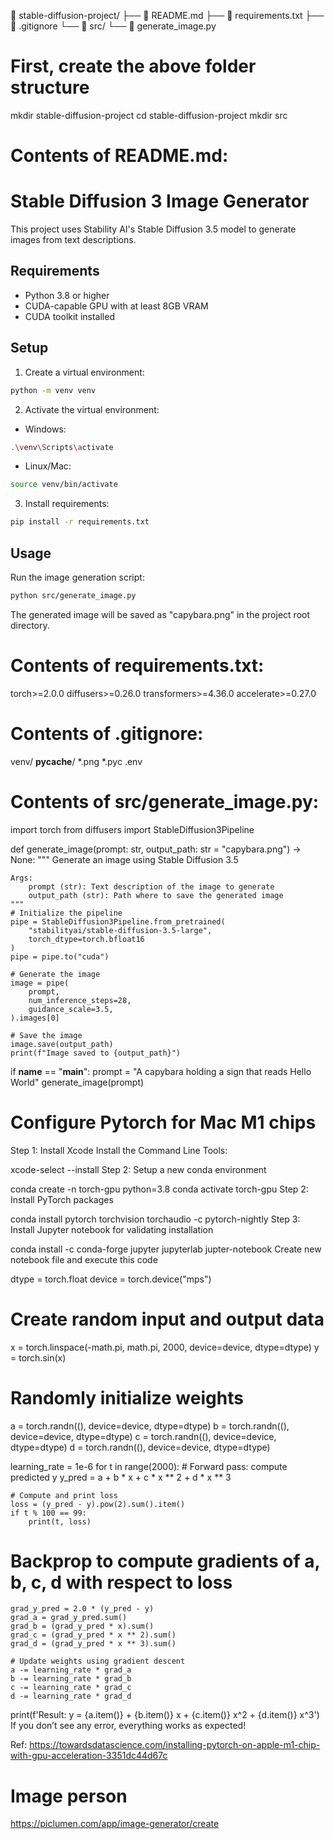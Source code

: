 📁 stable-diffusion-project/
├── 📄 README.md
├── 📄 requirements.txt
├── 📄 .gitignore
└── 📁 src/
    └── 📄 generate_image.py

# First, create the above folder structure
mkdir stable-diffusion-project
cd stable-diffusion-project
mkdir src

# Contents of README.md:
# Stable Diffusion 3 Image Generator

This project uses Stability AI's Stable Diffusion 3.5 model to generate images from text descriptions.

## Requirements

- Python 3.8 or higher
- CUDA-capable GPU with at least 8GB VRAM
- CUDA toolkit installed

## Setup

1. Create a virtual environment:
```bash
python -m venv venv
```

2. Activate the virtual environment:
- Windows:
```bash
.\venv\Scripts\activate
```
- Linux/Mac:
```bash
source venv/bin/activate
```

3. Install requirements:
```bash
pip install -r requirements.txt
```

## Usage

Run the image generation script:
```bash
python src/generate_image.py
```

The generated image will be saved as "capybara.png" in the project root directory.

# Contents of requirements.txt:
torch>=2.0.0
diffusers>=0.26.0
transformers>=4.36.0
accelerate>=0.27.0

# Contents of .gitignore:
venv/
__pycache__/
*.png
*.pyc
.env

# Contents of src/generate_image.py:
import torch
from diffusers import StableDiffusion3Pipeline

def generate_image(prompt: str, output_path: str = "capybara.png") -> None:
    """
    Generate an image using Stable Diffusion 3.5
    
    Args:
        prompt (str): Text description of the image to generate
        output_path (str): Path where to save the generated image
    """
    # Initialize the pipeline
    pipe = StableDiffusion3Pipeline.from_pretrained(
        "stabilityai/stable-diffusion-3.5-large", 
        torch_dtype=torch.bfloat16
    )
    pipe = pipe.to("cuda")

    # Generate the image
    image = pipe(
        prompt,
        num_inference_steps=28,
        guidance_scale=3.5,
    ).images[0]
    
    # Save the image
    image.save(output_path)
    print(f"Image saved to {output_path}")

if __name__ == "__main__":
    prompt = "A capybara holding a sign that reads Hello World"
    generate_image(prompt)


# Configure Pytorch for Mac M1 chips
Step 1: Install Xcode Install the Command Line Tools:

xcode-select --install
Step 2: Setup a new conda environment

conda create -n torch-gpu python=3.8
conda activate torch-gpu
Step 2: Install PyTorch packages

conda install pytorch torchvision torchaudio -c pytorch-nightly
Step 3: Install Jupyter notebook for validating installation

conda install -c conda-forge jupyter jupyterlab
jupter-notebook
Create new notebook file and execute this code

dtype = torch.float
device = torch.device("mps")

# Create random input and output data
x = torch.linspace(-math.pi, math.pi, 2000, device=device, dtype=dtype)
y = torch.sin(x)

# Randomly initialize weights
a = torch.randn((), device=device, dtype=dtype)
b = torch.randn((), device=device, dtype=dtype)
c = torch.randn((), device=device, dtype=dtype)
d = torch.randn((), device=device, dtype=dtype)

learning_rate = 1e-6
for t in range(2000):
    # Forward pass: compute predicted y
    y_pred = a + b * x + c * x ** 2 + d * x ** 3

    # Compute and print loss
    loss = (y_pred - y).pow(2).sum().item()
    if t % 100 == 99:
        print(t, loss)

# Backprop to compute gradients of a, b, c, d with respect to loss
    grad_y_pred = 2.0 * (y_pred - y)
    grad_a = grad_y_pred.sum()
    grad_b = (grad_y_pred * x).sum()
    grad_c = (grad_y_pred * x ** 2).sum()
    grad_d = (grad_y_pred * x ** 3).sum()

    # Update weights using gradient descent
    a -= learning_rate * grad_a
    b -= learning_rate * grad_b
    c -= learning_rate * grad_c
    d -= learning_rate * grad_d


print(f'Result: y = {a.item()} + {b.item()} x + {c.item()} x^2 + {d.item()} x^3')
If you don’t see any error, everything works as expected!

Ref: https://towardsdatascience.com/installing-pytorch-on-apple-m1-chip-with-gpu-acceleration-3351dc44d67c



# Image person

https://piclumen.com/app/image-generator/create